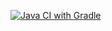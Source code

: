 [![Java CI with Gradle](https://github.com/HateOne/postman/actions/workflows/gradle.yml/badge.svg)](https://github.com/HateOne/postman/actions/workflows/gradle.yml)

